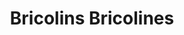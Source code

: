 ---
title: "Bricolins Bricolines"
url: /forges-les-eaux/bricolins-bricolines/
shop: produits pour bébés
---